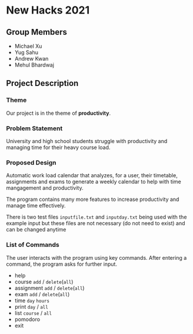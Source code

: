 # New Hacks 2021
## Group Members 
* Michael Xu
* Yug Sahu
* Andrew Kwan
* Mehul Bhardwaj

## Project Description
### Theme
Our project is in the theme of **productivity**. 

### Problem Statement
University and high school students struggle with productivity and managing time for their heavy course load. 

### Proposed Design
Automatic work load calendar that analyzes, for a user, their timetable, assignments and exams to generate a weekly calendar to help with time mangagement and productivity.

The program contains many more features to increase productivity and manage time effectively.

There is two test files `inputfile.txt` and `inputday.txt` being used with the example input but these files are not necessary (do not need to exist) and can be changed anytime

### List of Commands 
The user interacts with the program using key commands. After entering a command, the program asks for further input. 

* help
* course `add` / `delete`(`all`)
* assignment `add` / `delete`(`all`)
* exam `add` / `delete`(`all`)
* time `day` `hours` 
* print `day` / `all`
* list `course` / `all`
* pomodoro 
* exit
